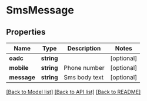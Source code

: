 # SmsMessage

## Properties
Name | Type | Description | Notes
------------ | ------------- | ------------- | -------------
**oadc** | **string** |  | [optional] 
**mobile** | **string** | Phone number | [optional] 
**message** | **string** | Sms body text | [optional] 

[[Back to Model list]](../README.md#documentation-for-models) [[Back to API list]](../README.md#documentation-for-api-endpoints) [[Back to README]](../README.md)


